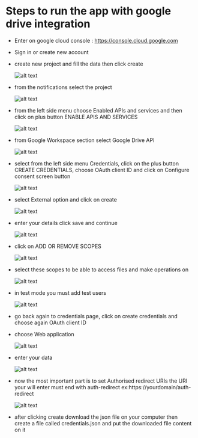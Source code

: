 # Steps to run the app with google drive integration

- Enter on google cloud console : https://console.cloud.google.com

- Sign in or create new account

- create new project and fill the data then click create

  ![alt text](googleDriveImages/image.png)

- from the notifications select the project

  ![alt text](googleDriveImages/image-1.png)

- from the left side menu choose Enabled APIs and services and then click on plus button ENABLE APIS AND SERVICES

  ![alt text](googleDriveImages/image-2.png)

- from Google Workspace section select Google Drive API

  ![alt text](googleDriveImages/image-3.png)

- select from the left side menu Credentials, click on the plus button CREATE CREDENTIALS, choose OAuth client ID and click on Configure consent screen button

  ![alt text](googleDriveImages/image-4.png)

- select External option and click on create

  ![alt text](googleDriveImages/image-5.png)

- enter your details click save and continue

  ![alt text](googleDriveImages/image-6.png)

- click on ADD OR REMOVE SCOPES

  ![alt text](googleDriveImages/image-7.png)

- select these scopes to be able to access files and make operations on

  ![alt text](googleDriveImages/image-8.png)

- in test mode you must add test users

  ![alt text](googleDriveImages/image-9.png)

- go back again to credentials page, click on create credentials and choose again OAuth client ID

- choose Web application

  ![alt text](googleDriveImages/image-10.png)

- enter your data

  ![alt text](googleDriveImages/image-11.png)

- now the most important part is to set Authorised redirect URIs the URI your will enter must end with auth-redirect ex:https://yourdomain/auth-redirect

  ![alt text](googleDriveImages/image-12.png)

- after clicking create download the json file on your computer then create a file called credentials.json and put the downloaded file content on it
